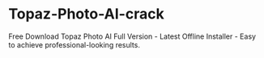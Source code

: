 # Topaz-Photo-AI-crack
Free Download Topaz Photo AI Full Version - Latest Offline Installer - Easy to achieve professional-looking results.
